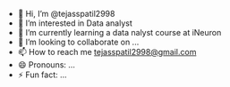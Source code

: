 - 👋 Hi, I’m @tejasspatil2998
- 👀 I’m interested in Data analyst
- 🌱 I’m currently learning a data nalyst course at iNeuron 
- 💞️ I’m looking to collaborate on ...
- 📫 How to reach me tejasspatil2998@gmail.com
- 😄 Pronouns: ...
- ⚡ Fun fact: ...

<!---
tejasspatil2998/tejasspatil2998 is a ✨ special ✨ repository because its `README.md` (this file) appears on your GitHub profile.
You can click the Preview link to take a look at your changes.
--->
